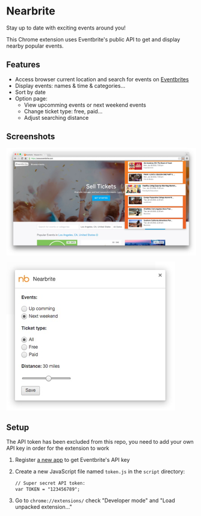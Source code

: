 # Nearbrite

Stay up to date with exciting events around you!

This Chrome extension uses Eventbrite's public API to get and display nearby popular events.

## Features

* Access browser current location and search for events on [Eventbrites](https://www.eventbrite.com/)
* Display events: names & time & categories...
* Sort by date
* Option page:
  * View upcomming events or next weekend events
  * Change ticket type: free, paid...
  * Adjust searching distance
 
## Screenshots

![1](https://raw.githubusercontent.com/LongPotato/Nearbrite/master/images/popup.jpeg)

![2](https://raw.githubusercontent.com/LongPotato/Nearbrite/master/images/option.jpeg)

## Setup

The API token has been excluded from this repo, you need to add your own API key in order for the extension to work

1. Register [a new app](http://www.eventbrite.com/myaccount/apps/) to get Eventbrite's API key
2. Create a new JavaScript file named `token.js` in the `script` directory:

     ```
     // Super secret API token:
     var TOKEN = "123456789";
     ```
 
3. Go to `chrome://extensions/` check "Developer mode" and "Load unpacked extension..."
